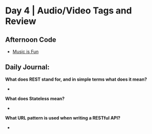 # Day 4 | Audio/Video Tags and Review

## Afternoon Code
+ [Music is Fun](https://github.com/hollidavis/Music-Is-Fun)

## Daily Journal:

**What does REST stand for, and in simple terms what does it mean?**

+ 

**What does Stateless mean?**

+ 

**What URL pattern is used when writing a RESTful API?**

+ 